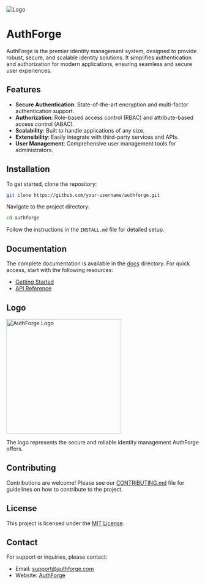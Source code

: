 ![Logo](https://github.com/DavidKloster/AuthForge/blob/master/docs/autforge-logo-symbolic.svg)

# AuthForge

AuthForge is the premier identity management system, designed to provide robust, secure, and scalable identity solutions. It simplifies authentication and authorization for modern applications, ensuring seamless and secure user experiences.

## Features
- **Secure Authentication**: State-of-the-art encryption and multi-factor authentication support.
- **Authorization**: Role-based access control (RBAC) and attribute-based access control (ABAC).
- **Scalability**: Built to handle applications of any size.
- **Extensibility**: Easily integrate with third-party services and APIs.
- **User Management**: Comprehensive user management tools for administrators.

## Installation

To get started, clone the repository:

```bash
git clone https://github.com/your-username/authforge.git
```

Navigate to the project directory:

```bash
cd authforge
```

Follow the instructions in the `INSTALL.md` file for detailed setup.

## Documentation

The complete documentation is available in the [docs](./docs) directory. For quick access, start with the following resources:

- [Getting Started](./docs/getting_started.md)
- [API Reference](./docs/api_reference.md)

## Logo

<img src="./docs/logo.svg" alt="AuthForge Logo" width="300">

The logo represents the secure and reliable identity management AuthForge offers.

## Contributing

Contributions are welcome! Please see our [CONTRIBUTING.md](./CONTRIBUTING.md) file for guidelines on how to contribute to the project.

## License

This project is licensed under the [MIT License](./LICENSE).

## Contact

For support or inquiries, please contact:

- Email: support@authforge.com
- Website: [AuthForge](https://authforge.example.com)
